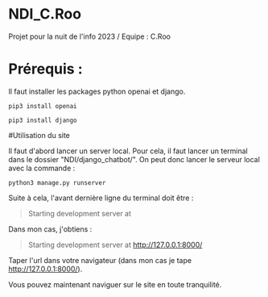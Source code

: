 # NDI_C.Roo
Projet pour la nuit de l'info 2023 / Equipe : C.Roo


# Prérequis :
Il faut installer les packages python openai et django.

`pip3 install openai`

`pip3 install django`

#Utilisation du site

Il faut d'abord lancer un server local. Pour cela, il faut lancer un terminal dans le dossier "NDI/django_chatbot/".
On peut donc lancer le serveur local avec la commande : 

`python3 manage.py runserver`

Suite à cela, l'avant dernière ligne du terminal doit être : 
> Starting development server at <Une url>

Dans mon cas, j'obtiens : 

> Starting development server at http://127.0.0.1:8000/

Taper l'url dans votre navigateur (dans mon cas je tape http://127.0.0.1:8000/).

Vous pouvez maintenant naviguer sur le site en toute tranquilité.
